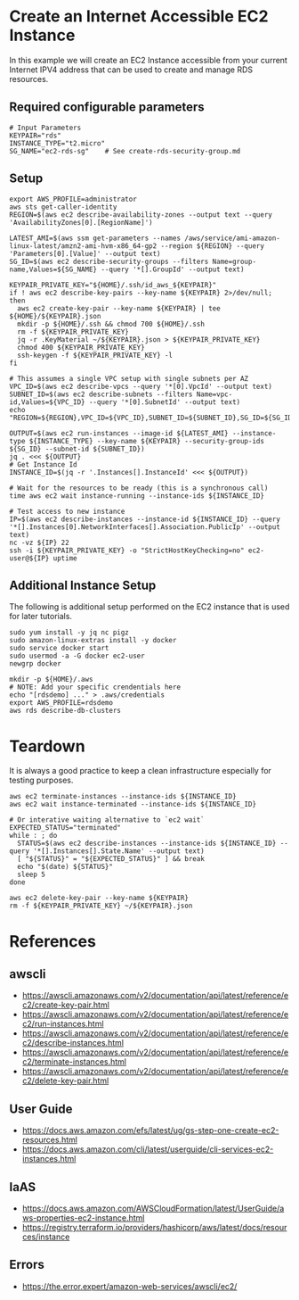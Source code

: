 # Create an Internet Accessible EC2 Instance

In this example we will create an EC2 Instance accessible from your current Internet IPV4 address that can be used to create and manage RDS resources.

## Required configurable parameters

    # Input Parameters
    KEYPAIR="rds"
    INSTANCE_TYPE="t2.micro"
    SG_NAME="ec2-rds-sg"    # See create-rds-security-group.md

## Setup

    export AWS_PROFILE=administrator
    aws sts get-caller-identity
    REGION=$(aws ec2 describe-availability-zones --output text --query 'AvailabilityZones[0].[RegionName]')

    LATEST_AMI=$(aws ssm get-parameters --names /aws/service/ami-amazon-linux-latest/amzn2-ami-hvm-x86_64-gp2 --region ${REGION} --query 'Parameters[0].[Value]' --output text)
    SG_ID=$(aws ec2 describe-security-groups --filters Name=group-name,Values=${SG_NAME} --query '*[].GroupId' --output text)

    KEYPAIR_PRIVATE_KEY="${HOME}/.ssh/id_aws_${KEYPAIR}"
    if ! aws ec2 describe-key-pairs --key-name ${KEYPAIR} 2>/dev/null; then
      aws ec2 create-key-pair --key-name ${KEYPAIR} | tee ${HOME}/${KEYPAIR}.json
      mkdir -p ${HOME}/.ssh && chmod 700 ${HOME}/.ssh
      rm -f ${KEYPAIR_PRIVATE_KEY}
      jq -r .KeyMaterial ~/${KEYPAIR}.json > ${KEYPAIR_PRIVATE_KEY}
      chmod 400 ${KEYPAIR_PRIVATE_KEY}
      ssh-keygen -f ${KEYPAIR_PRIVATE_KEY} -l
    fi

    # This assumes a single VPC setup with single subnets per AZ
    VPC_ID=$(aws ec2 describe-vpcs --query '*[0].VpcId' --output text)
    SUBNET_ID=$(aws ec2 describe-subnets --filters Name=vpc-id,Values=${VPC_ID} --query '*[0].SubnetId' --output text)
    echo "REGION=${REGION},VPC_ID=${VPC_ID},SUBNET_ID=${SUBNET_ID},SG_ID=${SG_ID},SG_NAME=${SG_NAME},KEYPAIR=${KEYPAIR},LATEST_AMI=${LATEST_AMI}"

    OUTPUT=$(aws ec2 run-instances --image-id ${LATEST_AMI} --instance-type ${INSTANCE_TYPE} --key-name ${KEYPAIR} --security-group-ids ${SG_ID} --subnet-id ${SUBNET_ID})
    jq . <<< ${OUTPUT}
    # Get Instance Id
    INSTANCE_ID=$(jq -r '.Instances[].InstanceId' <<< ${OUTPUT})

    # Wait for the resources to be ready (this is a synchronous call)
    time aws ec2 wait instance-running --instance-ids ${INSTANCE_ID}

    # Test access to new instance
    IP=$(aws ec2 describe-instances --instance-id ${INSTANCE_ID} --query '*[].Instances[0].NetworkInterfaces[].Association.PublicIp' --output text)
    nc -vz ${IP} 22
    ssh -i ${KEYPAIR_PRIVATE_KEY} -o "StrictHostKeyChecking=no" ec2-user@${IP} uptime

## Additional Instance Setup

The following is additional setup performed on the EC2 instance that is used for later tutorials.

    sudo yum install -y jq nc pigz
    sudo amazon-linux-extras install -y docker
    sudo service docker start
    sudo usermod -a -G docker ec2-user
    newgrp docker

    mkdir -p ${HOME}/.aws
    # NOTE: Add your specific crendentials here
    echo "[rdsdemo] ..." > .aws/credentials
    export AWS_PROFILE=rdsdemo
    aws rds describe-db-clusters


# Teardown

It is always a good practice to keep a clean infrastructure especially for testing purposes.

    aws ec2 terminate-instances --instance-ids ${INSTANCE_ID}
    aws ec2 wait instance-terminated --instance-ids ${INSTANCE_ID}

    # Or interative waiting alternative to `ec2 wait`
    EXPECTED_STATUS="terminated"
    while : ; do
      STATUS=$(aws ec2 describe-instances --instance-ids ${INSTANCE_ID} --query '*[].Instances[].State.Name' --output text)
      [ "${STATUS}" = "${EXPECTED_STATUS}" ] && break
      echo "$(date) ${STATUS}"
      sleep 5
    done

    aws ec2 delete-key-pair --key-name ${KEYPAIR}
    rm -f ${KEYPAIR_PRIVATE_KEY} ~/${KEYPAIR}.json

# References

## awscli
- https://awscli.amazonaws.com/v2/documentation/api/latest/reference/ec2/create-key-pair.html
- https://awscli.amazonaws.com/v2/documentation/api/latest/reference/ec2/run-instances.html
- https://awscli.amazonaws.com/v2/documentation/api/latest/reference/ec2/describe-instances.html
- https://awscli.amazonaws.com/v2/documentation/api/latest/reference/ec2/terminate-instances.html
- https://awscli.amazonaws.com/v2/documentation/api/latest/reference/ec2/delete-key-pair.html

## User Guide
- https://docs.aws.amazon.com/efs/latest/ug/gs-step-one-create-ec2-resources.html
- https://docs.aws.amazon.com/cli/latest/userguide/cli-services-ec2-instances.html

## IaAS
- https://docs.aws.amazon.com/AWSCloudFormation/latest/UserGuide/aws-properties-ec2-instance.html
- https://registry.terraform.io/providers/hashicorp/aws/latest/docs/resources/instance

## Errors
- https://the.error.expert/amazon-web-services/awscli/ec2/
